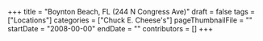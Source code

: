 +++
title = "Boynton Beach, FL (244 N Congress Ave)"
draft = false
tags = ["Locations"]
categories = ["Chuck E. Cheese's"]
pageThumbnailFile = ""
startDate = "2008-00-00"
endDate = ""
contributors = []
+++
